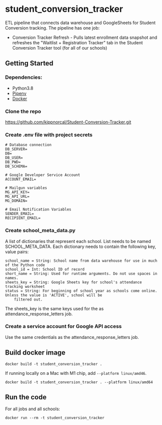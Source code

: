 # student_conversion_tracker
ETL pipeline that connects data warehouse and GoogleSheets for Student Conversion tracking. The pipeline has one job:
* Conversion Tracker Refresh - Pulls latest enrollment data snapshot and refreshes the "Waitlist + Registration Tracker" tab in the Student Conversion Tracker tool (for all of our schools)

## Getting Started

### Dependencies:
* Python3.8
* [Pipenv](https://pipenv.readthedocs.io/en/latest/)
* [Docker](https://www.docker.com/)


### Clone the repo
https://github.com/kippnorcal/Student-Conversion-Tracker.git


### Create .env file with project secrets

```
# Database connection
DB_SERVER=
DB=
DB_USER=
DB_PWD=
DB_SCHEMA=

# Google Developer Service Account
ACCOUNT_EMAIL=

# Mailgun variables
MG_API_KEY=
MG_API_URL=
MG_DOMAIN=

# Email Notification Variables
SENDER_EMAIL=
RECIPIENT_EMAIL=
```

### Create school_meta_data.py
A list of dictionaries that represent each school. List needs to be named SCHOOL_META_DATA. Each dictionary needs to contain the following key, value pairs:
```
school_name = String: School name from data warehouse for use in much of the Python code
school_id = Int: School ID of record
short_name = String: Used for runtime arguments. Do not use spaces in names.
sheets_key = String: Google Sheets key for school's attendance tracking worksheet
status = String: For beginning of school year as schools come online. Unless the value is 'ACTIVE', school will be 
    filtered out.
```

The sheets_key is the same keys used for the as attendance_response_letters job.


### Create a service account for Google API access
Use the same credentials as the attendance_response_letters job.


## Build docker image
```
docker build -t student_conversion_tracker .
```
If running locally on a Mac with M1 chip, add `--platform linux/amd46`.

```
docker build -t student_conversion_tracker . --platform linux/amd64
```

## Run the code
For all jobs and all schools:
```
docker run --rm -t student_conversion_tracker
```